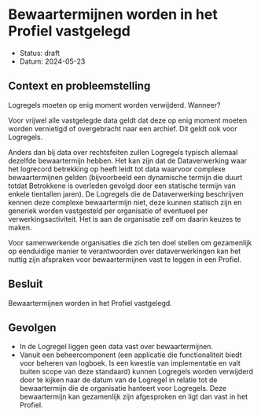 # Bewaartermijnen worden in het Profiel vastgelegd

- Status: draft
- Datum: 2024-05-23


## Context en probleemstelling

Logregels moeten op enig moment worden verwijderd. Wanneer?

Voor vrijwel alle vastgelegde data geldt dat deze op enig moment moeten worden vernietigd of overgebracht naar een archief. Dit geldt ook voor Logregels.

Anders dan bij data over rechtsfeiten zullen Logregels typisch allemaal dezelfde bewaartermijn hebben. Het kan zijn dat de Dataverwerking waar het logrecord betrekking op heeft leidt tot data waarvoor complexe bewaartermijnen gelden (bijvoorbeeld een dynamische termijn die duurt totdat Betrokkene is overleden gevolgd door een statische termijn van enkele tientallen jaren). De Logregels die de Dataverwerking beschrijven kennen deze complexe bewaartermijn niet, deze kunnen statisch zijn en generiek worden vastgesteld per organisatie of eventueel per verwerkingsactiviteit. Het is aan de organisatie zelf om daarin keuzes te maken.

Voor samenwerkende organisaties die zich ten doel stellen om gezamenlijk op eenduidige manier te verantwoorden over dataverwerkingen kan het nuttig zijn afspraken voor bewaartermijnen vast te leggen in een Profiel.


## Besluit

Bewaartermijnen worden in het Profiel vastgelegd.


## Gevolgen

- In de Logregel liggen geen data vast over bewaartermijnen.
- Vanuit een beheercomponent (een applicatie die functionaliteit biedt voor beheren van logboek. Is een kwestie van implementatie en valt buiten scope van deze standaard) kunnen Logregels worden verwijderd door te kijken naar de datum van de Logregel in relatie tot de bewaartermijn die de organisatie hanteert voor Logregels. Deze bewaartermijn kan gezamenlijk zijn afgesproken en ligt dan vast in het Profiel.
